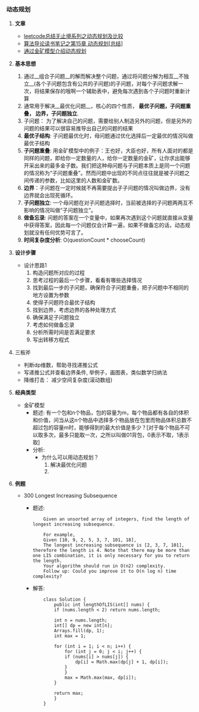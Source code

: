 
### 动态规划
1. **文章**
	* [leetcode总结无止境系列之动态规划及比较](http://cuijing.org/2013/07/summary-of-dynamic-programming-in-leetcode/)
	* [算法导论读书笔记之第15章 动态规划[总结]](http://www.cnblogs.com/Anker/archive/2013/03/15/2961725.html)
	* [通过金矿模型介绍动态规划](http://blog.csdn.net/woshioosm/article/details/7438834)
2. **基本思想**
	1. 通过__组合子问题__的解而解决整个问题，通过将问题分解为相互__不独立__(各个子问题包含有公共的子问题)的子问题，对每个子问题求解一次，将结果保存的哦啊一个辅助表中，避免每次遇到各个子问题时重新计算
	2. 通常用于解决__最优化问题__，核心的四个性质， **最优子问题，子问题重叠， 边界，子问题独立**.
	3. 子问题： 为了解决自己的问题，需要给别人制造另外的问题，但是另外的问题的结果可以很容易推导出自己的问题的结果
	4. **最优子结构**: 子问题最优化时，母问题通过优化选择后一定最优的情况叫做最优子结构
	5. **子问题重叠**: 用金矿模型中的例子：王也好，大臣也好，所有人面对的都是同样的问题，即给你一定数量的人，给你一定数量的金矿，让你求出能够开采出来的最多金子数。我们把这种母问题与子问题本质上是同一个问题的情况称为“子问题重叠”。然而问题中出现的不同点往往就是被子问题之间传递的参数，比如这里的人数和金矿数。
	6. **边界**：子问题在一定时候就不再需要提出子子问题的情况叫做边界，没有边界就会出现死循环。
	7. **子问题独立**: 一个母问题在对子问题选择时，当前被选择的子问题两两互不影响的情况叫做“子问题独立”。
	8. **做备忘录**: 问题的答案在一个变量中，如果再次遇到这个问题就直接从变量中获得答案，因此每一个问题仅会计算一遍，如果不做备忘的话，动态规划就没有任何优势可言了。             
	9. **时间复杂度分析**: O(questionCount * chooseCount)
	
3. **设计步骤**
	* 设计思路1
		1. 构造问题所对应的过程
		2. 思考过程的最后一个步骤，看看有哪些选择情况
		3. 找到最后一步的子问题，确保符合子问题重叠，把子问题中不相同的地方设置为参数
		4. 使得子问题符合最优子结构
		5. 找到边界，考虑边界的各种处理方式
		6. 确保满足子问题独立
		7. 考虑如何做备忘录
		8. 分析所需时间是否满足要求
		9. 写出转移方程式

4. 三板斧
	* 判断dp维数，帮助寻找递推公式
	* 写递推公式并查看边界条件, 举例子，画图表，类似数学归纳法
	* 降维打击： 减少空间复杂度(滚动数组)
	
5. **经典类型**
	* 金矿模型
		* 题述: 有一个包和n个物品，包的容量为m，每个物品都有各自的体积和价值，问当从这n个物品中选择多个物品放在包里而物品体积总数不超过包的容量m时，能够得到的最大价值是多少？[对于每个物品不可以取多次，最多只能取一次，之所以叫做01背包，0表示不取，1表示取]
		* 分析:
			* 为什么可以用动态规划？
				1. 解决最优化问题
				2. 
			
6. **例题**
	* 300 Longest Increasing Subsequence
		* 题述: 
			```
				Given an unsorted array of integers, find the length of longest increasing subsequence.

				For example,
				Given [10, 9, 2, 5, 3, 7, 101, 18],
				The longest increasing subsequence is [2, 3, 7, 101], therefore the length is 4. Note that there may be more than one LIS combination, it is only necessary for you to return the length.
				Your algorithm should run in O(n2) complexity.
				Follow up: Could you improve it to O(n log n) time complexity?
			```
		* 解答:
		
			```
				class Solution {
				    public int lengthOfLIS(int[] nums) {
					if (nums.length < 2) return nums.length;

					int n = nums.length;
					int[] dp = new int[n];
					Arrays.fill(dp, 1);
					int max = 1;

					for (int i = 1; i < n; i++) {
					    for (int j = 0; j < i; j++) {
						if (nums[i] > nums[j]) {
						    dp[i] = Math.max(dp[j] + 1, dp[i]);
						}
					    }
					    max = Math.max(max, dp[i]);
					}

					return max;
				    }
				}
			```
